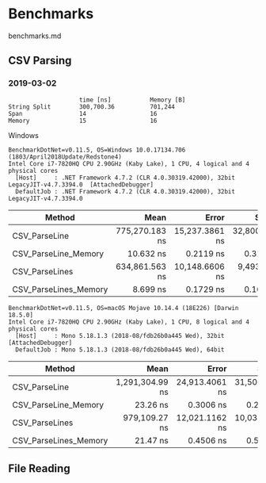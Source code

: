 # Benchmarks

benchmarks.md

##  CSV Parsing

### 2019-03-02

```
                    time [ns]           Memory [B]
String Split        300,700.36          701,244
Span                14                  16
Memory              15                  16
```

Windows

```
BenchmarkDotNet=v0.11.5, OS=Windows 10.0.17134.706 (1803/April2018Update/Redstone4)
Intel Core i7-7820HQ CPU 2.90GHz (Kaby Lake), 1 CPU, 4 logical and 4 physical cores
  [Host]     : .NET Framework 4.7.2 (CLR 4.0.30319.42000), 32bit LegacyJIT-v4.7.3394.0  [AttachedDebugger]
  DefaultJob : .NET Framework 4.7.2 (CLR 4.0.30319.42000), 32bit LegacyJIT-v4.7.3394.0
```

|                Method |           Mean |          Error |         StdDev |
|---------------------- |---------------:|---------------:|---------------:|
|         CSV_ParseLine | 775,270.183 ns | 15,237.3861 ns | 32,800.0810 ns |
|  CSV_ParseLine_Memory |      10.632 ns |      0.2119 ns |      0.3106 ns |
|        CSV_ParseLines | 634,861.563 ns | 10,148.6606 ns |  9,493.0634 ns |
| CSV_ParseLines_Memory |       8.699 ns |      0.1729 ns |      0.1617 ns |



```
BenchmarkDotNet=v0.11.5, OS=macOS Mojave 10.14.4 (18E226) [Darwin 18.5.0]
Intel Core i7-7820HQ CPU 2.90GHz (Kaby Lake), 1 CPU, 8 logical and 4 physical cores
  [Host]     : Mono 5.18.1.3 (2018-08/fdb26b0a445 Wed), 32bit  [AttachedDebugger]
  DefaultJob : Mono 5.18.1.3 (2018-08/fdb26b0a445 Wed), 64bit
```


|                Method |            Mean |          Error |         StdDev |
|---------------------- |----------------:|---------------:|---------------:|
|         CSV_ParseLine | 1,291,304.99 ns | 24,913.4061 ns | 31,507.4818 ns |
|  CSV_ParseLine_Memory |        23.26 ns |      0.3006 ns |      0.2812 ns |
|        CSV_ParseLines |   979,109.27 ns | 12,021.1162 ns | 10,038.1764 ns |
| CSV_ParseLines_Memory |        21.47 ns |      0.4506 ns |      0.5189 ns |


## File Reading
